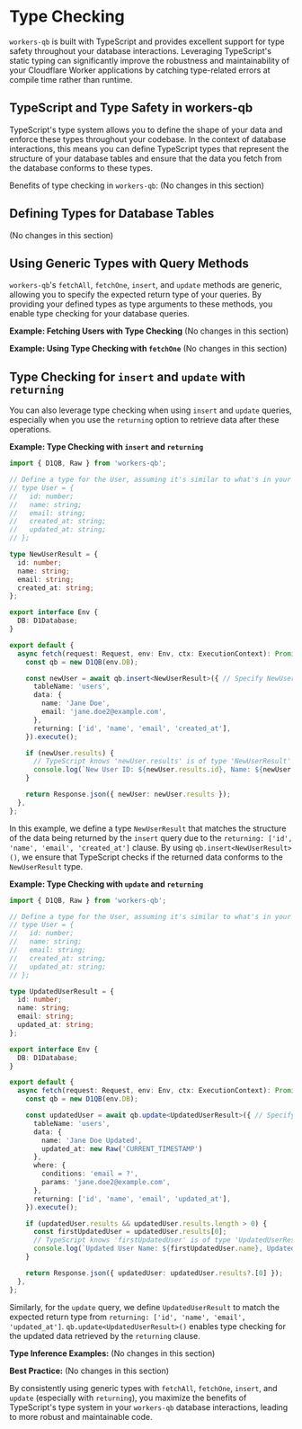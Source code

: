 # Type Checking

`workers-qb` is built with TypeScript and provides excellent support for type safety throughout your database interactions. Leveraging TypeScript's static typing can significantly improve the robustness and maintainability of your Cloudflare Worker applications by catching type-related errors at compile time rather than runtime.

## TypeScript and Type Safety in workers-qb

TypeScript's type system allows you to define the shape of your data and enforce these types throughout your codebase. In the context of database interactions, this means you can define TypeScript types that represent the structure of your database tables and ensure that the data you fetch from the database conforms to these types.

Benefits of type checking in `workers-qb`: (No changes in this section)

## Defining Types for Database Tables

(No changes in this section)

## Using Generic Types with Query Methods

`workers-qb`'s `fetchAll`, `fetchOne`, `insert`, and `update` methods are generic, allowing you to specify the expected return type of your queries. By providing your defined types as type arguments to these methods, you enable type checking for your database queries.

**Example: Fetching Users with Type Checking** (No changes in this section)

**Example: Using Type Checking with `fetchOne`** (No changes in this section)

## Type Checking for `insert` and `update` with `returning`

You can also leverage type checking when using `insert` and `update` queries, especially when you use the `returning` option to retrieve data after these operations.

**Example: Type Checking with `insert` and `returning`**

```typescript
import { D1QB, Raw } from 'workers-qb';

// Define a type for the User, assuming it's similar to what's in your DB
// type User = {
//   id: number;
//   name: string;
//   email: string;
//   created_at: string;
//   updated_at: string;
// };

type NewUserResult = {
  id: number;
  name: string;
  email: string;
  created_at: string;
};

export interface Env {
  DB: D1Database;
}

export default {
  async fetch(request: Request, env: Env, ctx: ExecutionContext): Promise<Response> {
    const qb = new D1QB(env.DB);

    const newUser = await qb.insert<NewUserResult>({ // Specify NewUserResult type
      tableName: 'users',
      data: {
        name: 'Jane Doe',
        email: 'jane.doe2@example.com',
      },
      returning: ['id', 'name', 'email', 'created_at'],
    }).execute();

    if (newUser.results) {
      // TypeScript knows 'newUser.results' is of type 'NewUserResult'
      console.log(`New User ID: ${newUser.results.id}, Name: ${newUser.results.name}`);
    }

    return Response.json({ newUser: newUser.results });
  },
};
```

In this example, we define a type `NewUserResult` that matches the structure of the data being returned by the `insert` query due to the `returning: ['id', 'name', 'email', 'created_at']` clause. By using `qb.insert<NewUserResult>()`, we ensure that TypeScript checks if the returned data conforms to the `NewUserResult` type.

**Example: Type Checking with `update` and `returning`**

```typescript
import { D1QB, Raw } from 'workers-qb';

// Define a type for the User, assuming it's similar to what's in your DB
// type User = {
//   id: number;
//   name: string;
//   email: string;
//   created_at: string;
//   updated_at: string;
// };

type UpdatedUserResult = {
  id: number;
  name: string;
  email: string;
  updated_at: string;
};

export interface Env {
  DB: D1Database;
}

export default {
  async fetch(request: Request, env: Env, ctx: ExecutionContext): Promise<Response> {
    const qb = new D1QB(env.DB);

    const updatedUser = await qb.update<UpdatedUserResult>({ // Specify UpdatedUserResult type
      tableName: 'users',
      data: {
        name: 'Jane Doe Updated',
        updated_at: new Raw('CURRENT_TIMESTAMP')
      },
      where: {
        conditions: 'email = ?',
        params: 'jane.doe2@example.com',
      },
      returning: ['id', 'name', 'email', 'updated_at'],
    }).execute();

    if (updatedUser.results && updatedUser.results.length > 0) {
      const firstUpdatedUser = updatedUser.results[0];
      // TypeScript knows 'firstUpdatedUser' is of type 'UpdatedUserResult'
      console.log(`Updated User Name: ${firstUpdatedUser.name}, Updated At: ${firstUpdatedUser.updated_at}`);
    }

    return Response.json({ updatedUser: updatedUser.results?.[0] });
  },
};
```

Similarly, for the `update` query, we define `UpdatedUserResult` to match the expected return type from `returning: ['id', 'name', 'email', 'updated_at']`. `qb.update<UpdatedUserResult>()` enables type checking for the updated data retrieved by the `returning` clause.

**Type Inference Examples:** (No changes in this section)

**Best Practice:** (No changes in this section)

By consistently using generic types with `fetchAll`, `fetchOne`, `insert`, and `update` (especially with `returning`), you maximize the benefits of TypeScript's type system in your `workers-qb` database interactions, leading to more robust and maintainable code.
